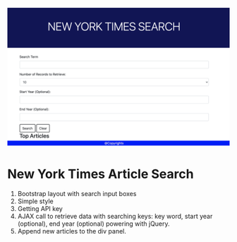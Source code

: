 ![NYT Articles Search demo](./Screen-shot.png)

# New York Times Article Search 

1. Bootstrap layout with search input boxes
2. Simple style
3. Getting API key
4. AJAX call to retrieve data  with searching keys: key word, start year (optional), end year (optional) powering with jQuery.
5. Append new articles to the div panel.